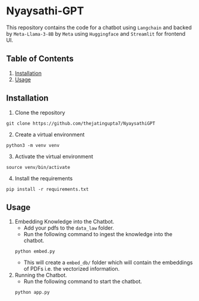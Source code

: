 # Nyaysathi-GPT
This repository contains the code for a chatbot using `Langchain` and backed by `Meta-Llama-3-8B` by `Meta` using `Huggingface` and `Streamlit` for frontend UI.

## Table of Contents
1. [Installation](#installation)
2. [Usage](#usage)

## Installation
1. Clone the repository
```
git clone https://github.com/thejatingupta7/NyaysathiGPT
```
2. Create a virtual environment
```
python3 -m venv venv
```
3. Activate the virtual environment
```
source venv/bin/activate
```
4. Install the requirements
```
pip install -r requirements.txt
```

## Usage
1. Embedding Knowledge into the Chatbot.
    - Add your pdfs to the `data_law` folder.
    - Run the following command to ingest the knowledge into the chatbot.
    ```
    python embed.py
    ```
    - This will create a `embed_db/` folder which will contain the embeddings of PDFs i.e. the vectorized information.
2. Running the Chatbot.
    - Run the following command to start the chatbot.
    ```
    python app.py
    ```
